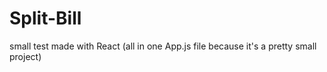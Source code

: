 # Split-Bill
small test made with React (all in one App.js file because it's a pretty small project)
